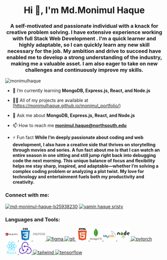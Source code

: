 <h1 align="center">Hi 👋, I'm Md.Monimul Haque</h1>
<h3 align="center">A self-motivated and passionate individual with a knack for creative problem solving. I have extensive experience working with full Stack Web Development . I'm a quick learner and highly adaptable, so I can quickly learn any new skill necessary for the job. My ambition and drive to succeed have enabled me to develop a strong understanding of the industry, making me a valuable asset. I am also eager to take on new challenges and continuously improve my skills.</h3>

<p align="left"> <img src="https://komarev.com/ghpvc/?username=monimulhaque&label=Profile%20views&color=0e75b6&style=flat" alt="monimulhaque" /> </p>

- 🌱 I’m currently learning **MongoDB, Express.js, React, and Node.js**

- 👨‍💻 All of my projects are available at [https://monimulhaque.github.io/monimul_portfolio/)

- 💬 Ask me about **MongoDB, Express.js, React, and Node.js**

- 📫 How to reach me **monimul.haque@northsouth.edu**

- ⚡ Fun fact **While I’m deeply passionate about coding and web development, I also have a creative side that thrives on storytelling through movies and series. A fun fact about me is that I can watch an entire season in one sitting and still jump right back into debugging code the next morning. This unique balance of focus and flexibility helps me stay sharp, inspired, and adaptable—whether I’m solving a complex coding problem or analyzing a plot twist. My love for technology and entertainment fuels both my productivity and creativity.**

<h3 align="left">Connect with me:</h3>
<p align="left">
<a href="https://linkedin.com/in/md-monimul-haque-b25938230" target="blank"><img align="center" src="https://raw.githubusercontent.com/rahuldkjain/github-profile-readme-generator/master/src/images/icons/Social/linked-in-alt.svg" alt="md-monimul-haque-b25938230" height="30" width="40" /></a>
<a href="https://fb.com/yamin haque sristy" target="blank"><img align="center" src="https://raw.githubusercontent.com/rahuldkjain/github-profile-readme-generator/master/src/images/icons/Social/facebook.svg" alt="yamin haque sristy" height="30" width="40" /></a>
</p>

<h3 align="left">Languages and Tools:</h3>
<p align="left"> <a href="https://angular.io" target="_blank" rel="noreferrer"> <img src="https://raw.githubusercontent.com/devicons/devicon/master/icons/angularjs/angularjs-original-wordmark.svg" alt="angularjs" width="40" height="40"/> </a> <a href="https://www.w3schools.com/css/" target="_blank" rel="noreferrer"> <img src="https://raw.githubusercontent.com/devicons/devicon/master/icons/css3/css3-original-wordmark.svg" alt="css3" width="40" height="40"/> </a> <a href="https://expressjs.com" target="_blank" rel="noreferrer"> <img src="https://raw.githubusercontent.com/devicons/devicon/master/icons/express/express-original-wordmark.svg" alt="express" width="40" height="40"/> </a> <a href="https://www.figma.com/" target="_blank" rel="noreferrer"> <img src="https://www.vectorlogo.zone/logos/figma/figma-icon.svg" alt="figma" width="40" height="40"/> </a> <a href="https://git-scm.com/" target="_blank" rel="noreferrer"> <img src="https://www.vectorlogo.zone/logos/git-scm/git-scm-icon.svg" alt="git" width="40" height="40"/> </a> <a href="https://www.w3.org/html/" target="_blank" rel="noreferrer"> <img src="https://raw.githubusercontent.com/devicons/devicon/master/icons/html5/html5-original-wordmark.svg" alt="html5" width="40" height="40"/> </a> <a href="https://www.mongodb.com/" target="_blank" rel="noreferrer"> <img src="https://raw.githubusercontent.com/devicons/devicon/master/icons/mongodb/mongodb-original-wordmark.svg" alt="mongodb" width="40" height="40"/> </a> <a href="https://www.mysql.com/" target="_blank" rel="noreferrer"> <img src="https://raw.githubusercontent.com/devicons/devicon/master/icons/mysql/mysql-original-wordmark.svg" alt="mysql" width="40" height="40"/> </a> <a href="https://nodejs.org" target="_blank" rel="noreferrer"> <img src="https://raw.githubusercontent.com/devicons/devicon/master/icons/nodejs/nodejs-original-wordmark.svg" alt="nodejs" width="40" height="40"/> </a> <a href="https://pytorch.org/" target="_blank" rel="noreferrer"> <img src="https://www.vectorlogo.zone/logos/pytorch/pytorch-icon.svg" alt="pytorch" width="40" height="40"/> </a> <a href="https://reactjs.org/" target="_blank" rel="noreferrer"> <img src="https://raw.githubusercontent.com/devicons/devicon/master/icons/react/react-original-wordmark.svg" alt="react" width="40" height="40"/> </a> <a href="https://redux.js.org" target="_blank" rel="noreferrer"> <img src="https://raw.githubusercontent.com/devicons/devicon/master/icons/redux/redux-original.svg" alt="redux" width="40" height="40"/> </a> <a href="https://tailwindcss.com/" target="_blank" rel="noreferrer"> <img src="https://www.vectorlogo.zone/logos/tailwindcss/tailwindcss-icon.svg" alt="tailwind" width="40" height="40"/> </a> <a href="https://www.tensorflow.org" target="_blank" rel="noreferrer"> <img src="https://www.vectorlogo.zone/logos/tensorflow/tensorflow-icon.svg" alt="tensorflow" width="40" height="40"/> </a> </p>

